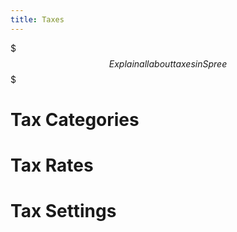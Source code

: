```yaml
---
title: Taxes
---
```


$$$
Explain all about taxes in Spree
$$$

# Tax Categories

# Tax Rates

# Tax Settings
